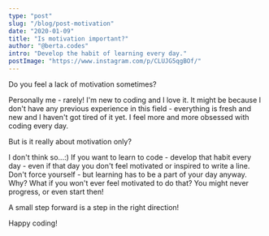 ```yaml
---
type: "post"
slug: "/blog/post-motivation"
date: "2020-01-09"
title: "Is motivation important?"
author: "@berta.codes"
intro: "Develop the habit of learning every day."
postImage: "https://www.instagram.com/p/CLUJG5qgBOf/"
---
```


Do you feel a lack of motivation sometimes?

Personally me - rarely! I'm new to coding and I love it. It might be because I don't have any previous experience in this field - everything is fresh and new and I haven't got tired of it yet. I feel more and more obsessed with coding every day.

But is it really about motivation only?

I don't think so...:) If you want to learn to code - develop that habit every day - even if that day you don't feel motivated or inspired to write a line. Don't force yourself - but learning has to be a part of your day anyway. Why? What if you won't ever feel motivated to do that? You might never progress, or even start then!

A small step forward is a step in the right direction!

Happy coding!
